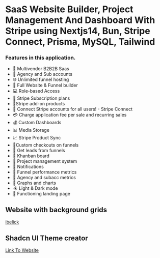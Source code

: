 # SaaS Website Builder, Project Management And Dashboard With Stripe using Nextjs14, Bun, Stripe Connect, Prisma, MySQL, Tailwind


### Features in this application.
- 🤯 Multivendor B2B2B Saas
- 🏢 Agency and Sub accounts
- 🌐 Unlimited funnel hosting
- 🚀 Full Website & Funnel builder
- 💻 Role-based Access
- 🔄 Stripe Subscription plans
- 🛒Stripe add-on products
- 🔐 Connect Stripe accounts for all users! - Stripe Connect
- 💳 Charge application fee per sale and recurring sales
- 💰 Custom Dashboards
- 📊 Media Storage
- 📈 Stripe Product Sync
- 📌Custom checkouts on funnels
- 📢 Get leads from funnels
- 🎨 Khanban board
- 📂 Project management system
- 🔗 Notifications
- 📆 Funnel performance metrics
- 🧾 Agency and subacc metrics
- 🌙 Graphs and charts
- ☀️ Light & Dark mode
- 📄 Functioning landing page


## Website with background grids
[ibelick](https://bg.ibelick.com/)

## Shadcn UI Theme creator
[Link To Website](https://gradient.page/tools/shadcn-ui-theme-generator)
